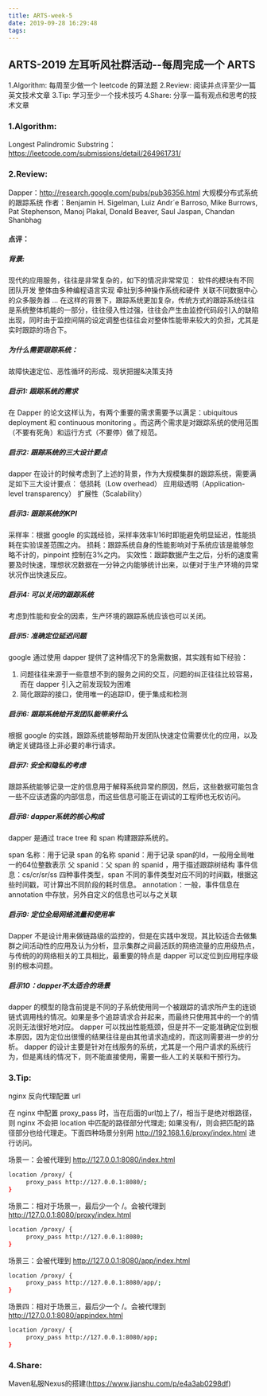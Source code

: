 ```yaml
---
title: ARTS-week-5
date: 2019-09-28 16:29:48
tags:
---
```


## ARTS-2019 左耳听风社群活动--每周完成一个 ARTS
1.Algorithm: 每周至少做一个 leetcode 的算法题
2.Review: 阅读并点评至少一篇英文技术文章
3.Tip: 学习至少一个技术技巧
4.Share: 分享一篇有观点和思考的技术文章

### 1.Algorithm:

Longest Palindromic Substring：https://leetcode.com/submissions/detail/264961731/

### 2.Review:

Dapper：http://research.google.com/pubs/pub36356.html
大规模分布式系统的跟踪系统
作者：Benjamin H. Sigelman, Luiz Andr´e Barroso, Mike Burrows, Pat Stephenson, Manoj Plakal, Donald Beaver, Saul Jaspan, Chandan Shanbhag

#### 点评：

##### 背景:

现代的应用服务，往往是非常复杂的，如下的情况非常常见：
软件的模块有不同团队开发
整体由多种编程语言实现
牵扯到多种操作系统和硬件
关联不同数据中心的众多服务器
…
在这样的背景下，跟踪系统更加复杂，传统方式的跟踪系统往往是系统整体机能的一部分，往往侵入性过强，往往会产生由监控代码段引入的缺陷出现，同时由于监控间隔的设定调整也往往会对整体性能带来较大的负担，尤其是实时跟踪的场合下。

##### 为什么需要跟踪系统：
故障快速定位、恶性循环的形成、现状把握&决策支持

##### 启示1: 跟踪系统的需求
在 Dapper 的论文这样认为，有两个重要的需求需要予以满足：ubiquitous deployment 和 continuous monitoring 。而这两个需求是对跟踪系统的使用范围（不要有死角）和运行方式（不要停）做了规范。

##### 启示2: 跟踪系统的三大设计要点
dapper 在设计的时候考虑到了上述的背景，作为大规模集群的跟踪系统，需要满足如下三大设计要点：
低损耗（Low overhead）
应用级透明（Application-level transparency）
扩展性（Scalability）

##### 启示3: 跟踪系统的KPI
采样率：根据 google 的实践经验，采样率效率1/16时即能避免明显延迟，性能损耗在实验误差范围之内。
损耗：跟踪系统自身的性能影响对于系统应该是能够忽略不计的，pinpoint 控制在3%之内。
实效性：跟踪数据产生之后，分析的速度需要及时快速，理想状况数据在一分钟之内能够统计出来，以便对于生产环境的异常状况作出快速反应。

##### 启示4: 可以关闭的跟踪系统
考虑到性能和安全的因素，生产环境的跟踪系统应该也可以关闭。

##### 启示5: 准确定位延迟问题
google 通过使用 dapper 提供了这种情况下的急需数据，其实践有如下经验：
1. 问题往往来源于一些意想不到的服务之间的交互，问题的纠正往往比较容易，而在 dapper 引入之前发现较为困难
2. 简化跟踪的接口，使用唯一的追踪ID，便于集成和检测

##### 启示6: 跟踪系统给开发团队能带来什么
根据 google 的实践，跟踪系统能够帮助开发团队快速定位需要优化的应用，以及确定关键路径上非必要的串行请求。

##### 启示7: 安全和隐私的考虑
跟踪系统能够记录一定的信息用于解释系统异常的原因，然后，这些数据可能包含一些不应该透露的内部信息，而这些信息可能正在调试的工程师也无权访问。

##### 启示8: dapper系统的核心构成
dapper 是通过 trace tree 和 span 构建跟踪系统的。

span 名称：用于记录 span 的名称
spanid：用于记录 span的Id，一般用全局唯一的64位整数表示
父 spanid：父 span 的 spanid ，用于描述跟踪树结构
事件信息：cs/cr/sr/ss 四种事件类型，span 不同的事件类型对应不同的时间戳，根据这些时间戳，可计算出不同阶段的耗时信息。
annotation：一般，事件信息在 annotation 中存放，另外自定义的信息也可以与之关联

##### 启示9: 定位全局网络流量和使用率
Dapper 不是设计用来做链路级的监控的，但是在实践中发现，其比较适合去做集群之间活动性的应用及认为分析，显示集群之间最活跃的网络流量的应用级热点，与传统的的网络相关的工具相比，最重要的特点是 dapper 可以定位到应用程序级别的根本问题。

##### 启示10：dapper不太适合的场景
dapper 的模型的隐含前提是不同的子系统使用同一个被跟踪的请求所产生的连锁链式调用栈的情况。如果是多个追踪请求合并起来，而最终只使用其中的一个的情况则无法很好地对应。
dapper 可以找出性能瓶颈，但是并不一定能准确定位到根本原因，因为定位出很慢的结果往往是由其他请求造成的，而这则需要进一步的分析。
dapper 的设计主要是针对在线服务的系统，尤其是一个用户请求的系统行为，但是离线的情况下，则不能直接使用，需要一些人工的关联和干预行为。

### 3.Tip:

nginx 反向代理配置 url

在 nginx 中配置 proxy_pass 时，当在后面的url加上了/，相当于是绝对根路径，则 nginx 不会把 location 中匹配的路径部分代理走;
如果没有/，则会把匹配的路径部分也给代理走。下面四种场景分别用 http://192.168.1.6/proxy/index.html 进行访问。

场景一：会被代理到 http://127.0.0.1:8080/index.html
``` bash
location /proxy/ {
     proxy_pass http://127.0.0.1:8080/;
}
```

场景二：相对于场景一，最后少一个 /。会被代理到 http://127.0.0.1:8080/proxy/index.html
``` bash
location /proxy/ {
     proxy_pass http://127.0.0.1:8080;
}
```

场景三：会被代理到 http://127.0.0.1:8080/app/index.html
``` bash
location /proxy/ {
     proxy_pass http://127.0.0.1:8080/app/;
}
```

场景四：相对于场景三，最后少一个 /。会被代理到 http://127.0.0.1:8080/appindex.html
``` bash
location /proxy/ {
     proxy_pass http://127.0.0.1:8080/app;
}
```

### 4.Share:

Maven私服Nexus的搭建(https://www.jianshu.com/p/e4a3ab0298df)